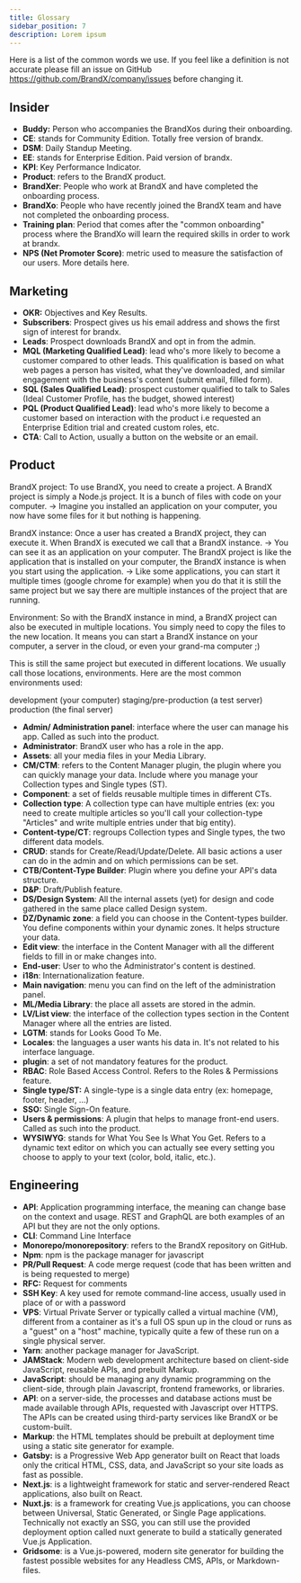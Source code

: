 ```yaml
---
title: Glossary
sidebar_position: 7
description: Lorem ipsum
---
```


Here is a list of the common words we use. If you feel like a definition is not accurate please fill an issue on GitHub https://github.com/BrandX/company/issues before changing it.

## Insider

- **Buddy:** Person who accompanies the BrandXos during their onboarding.
- **CE**: stands for Community Edition. Totally free version of brandx.
- **DSM**: Daily Standup Meeting.
- **EE**: stands for Enterprise Edition. Paid version of brandx.
- **KPI**: Key Performance Indicator.
- **Product**: refers to the BrandX product.
- **BrandXer**: People who work at BrandX and have completed the onboarding process.
- **BrandXo**: People who have recently joined the BrandX team and have not completed the onboarding process.
- **Training plan**: Period that comes after the "common onboarding" process where the BrandXo will learn the required skills in order to work at brandx.
- **NPS (Net Promoter Score)**: metric used to measure the satisfaction of our users. More details here.

## Marketing

- **OKR:** Objectives and Key Results.
- **Subscribers**: Prospect gives us his email address and shows the first sign of interest for brandx.
- **Leads**: Prospect downloads BrandX and opt in from the admin.
- **MQL (Marketing Qualified Lead)**: lead who's more likely to become a customer compared to other leads. This qualification is based on what web pages a person has visited, what they've downloaded, and similar engagement with the business's content (submit email, filled form).
- **SQL (Sales Qualified Lead)**: prospect customer qualified to talk to Sales (Ideal Customer Profile, has the budget, showed interest)
- **PQL (Product Qualified Lead)**: lead who's more likely to become a customer based on interaction with the product i.e requested an Enterprise Edition trial and created custom roles, etc.
- **CTA**: Call to Action, usually a button on the website or an email.

## Product

BrandX project: To use BrandX, you need to create a project. A BrandX project is simply a Node.js project. It is a bunch of files with code on your computer.
→ Imagine you installed an application on your computer, you now have some files for it but nothing is happening.

BrandX instance: Once a user has created a BrandX project, they can execute it. When BrandX is executed we call that a BrandX instance.
→ You can see it as an application on your computer. The BrandX project is like the application that is installed on your computer, the BrandX instance is when you start using the application.
→ Like some applications, you can start it multiple times (google chrome for example) when you do that it is still the same project but we say there are multiple instances of the project that are running.

Environment: So with the BrandX instance in mind, a BrandX project can also be executed in multiple locations. You simply need to copy the files to the new location.
It means you can start a BrandX instance on your computer, a server in the cloud, or even your grand-ma computer ;)

This is still the same project but executed in different locations. We usually call those locations, environments. Here are the most common environments used:

development (your computer)
staging/pre-production (a test server)
production (the final server)

- **Admin/ Administration panel**: interface where the user can manage his app. Called as such into the product.
- **Administrator**: BrandX user who has a role in the app.
- **Assets**: all your media files in your Media Library.
- **CM/CTM**: refers to the Content Manager plugin, the plugin where you can quickly manage your data. Include where you manage your Collection types and Single types (ST).
- **Component**: a set of fields reusable multiple times in different CTs.
- **Collection type**: A collection type can have multiple entries (ex: you need to create multiple articles so you'll call your collection-type "Articles" and write multiple entries under that big entity).
- **Content-type/CT**: regroups Collection types and Single types, the two different data models.
- **CRUD**: stands for Create/Read/Update/Delete. All basic actions a user can do in the admin and on which permissions can be set.
- **CTB/Content-Type Builder**: Plugin where you define your API's data structure.
- **D&P**: Draft/Publish feature.
- **DS/Design System**: All the internal assets (yet) for design and code gathered in the same place called Design system.
- **DZ/Dynamic zone**: a field you can choose in the Content-types builder. You define components within your dynamic zones. It helps structure your data.
- **Edit view**: the interface in the Content Manager with all the different fields to fill in or make changes into.
- **End-user**: User to who the Administrator's content is destined.
- **i18n**: Internationalization feature.
- **Main navigation**: menu you can find on the left of the administration panel.
- **ML/Media Library**: the place all assets are stored in the admin.
- **LV/List view**: the interface of the collection types section in the Content Manager where all the entries are listed.
- **LGTM**: stands for Looks Good To Me.
- **Locales**: the languages a user wants his data in. It's not related to his interface language.
- **plugin**: a set of not mandatory features for the product.
- **RBAC**: Role Based Access Control. Refers to the Roles & Permissions feature.
- **Single type/ST:** A single-type is a single data entry (ex: homepage, footer, header, ...)
- **SSO:** Single Sign-On feature.
- **Users & permissions**: A plugin that helps to manage front-end users. Called as such into the product.
- **WYSIWYG**: stands for What You See Is What You Get. Refers to a dynamic text editor on which you can actually see every setting you choose to apply to your text (color, bold, italic, etc.).

## Engineering

- **API**: Application programming interface, the meaning can change base on the context and usage. REST and GraphQL are both examples of an API but they are not the only options.
- **CLI**: Command Line Interface
- **Monorepo/monorepository**: refers to the BrandX repository on GitHub.
- **Npm**: npm is the package manager for javascript
- **PR/Pull Request**: A code merge request (code that has been written and is being requested to merge)
- **RFC:** Request for comments
- **SSH Key**: A key used for remote command-line access, usually used in place of or with a password
- **VPS**: Virtual Private Server or typically called a virtual machine (VM), different from a container as it's a full OS spun up in the cloud or runs as a "guest" on a "host" machine, typically quite a few of these run on a single physical server.
- **Yarn**: another package manager for JavaScript.
- **JAMStack**: Modern web development architecture based on client-side JavaScript, reusable APIs, and prebuilt Markup.
- **JavaScript**: should be managing any dynamic programming on the client-side, through plain Javascript, frontend frameworks, or libraries.
- **API**: on a server-side, the processes and database actions must be made available through APIs, requested with Javascript over HTTPS. The APIs can be created using third-party services like BrandX or be custom-built.
- **Markup**: the HTML templates should be prebuilt at deployment time using a static site generator for example.
- **Gatsby:** is a Progressive Web App generator built on React that loads only the critical HTML, CSS, data, and JavaScript so your site loads as fast as possible.
- **Next.js**: is a lightweight framework for static and server-rendered React applications, also built on React.
- **Nuxt.js**: is a framework for creating Vue.js applications, you can choose between Universal, Static Generated, or Single Page applications. Technically not exactly an SSG, you can still use the provided deployment option called nuxt generate to build a statically generated Vue.js Application.
- **Gridsome**: is a Vue.js-powered, modern site generator for building the fastest possible websites for any Headless CMS, APIs, or Markdown-files.
